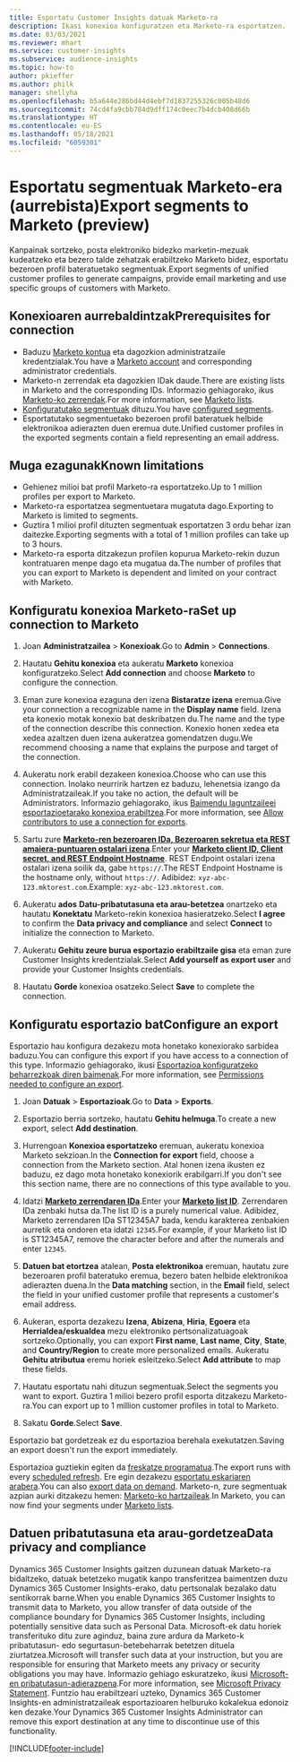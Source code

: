 ```yaml
---
title: Esportatu Customer Insights datuak Marketo-ra
description: Ikasi konexioa konfiguratzen eta Marketo-ra esportatzen.
ms.date: 03/03/2021
ms.reviewer: mhart
ms.service: customer-insights
ms.subservice: audience-insights
ms.topic: how-to
author: pkieffer
ms.author: philk
manager: shellyha
ms.openlocfilehash: b5a644e286bd44d4ebf7d1837255326c005b48d6
ms.sourcegitcommit: 74cd4fa9cbb784d9dff174c0eec7b4dcb408d66b
ms.translationtype: HT
ms.contentlocale: eu-ES
ms.lasthandoff: 05/18/2021
ms.locfileid: "6059301"
---
```

# <a name="export-segments-to-marketo-preview"></a><span data-ttu-id="890d0-103">Esportatu segmentuak Marketo-era (aurrebista)</span><span class="sxs-lookup"><span data-stu-id="890d0-103">Export segments to Marketo (preview)</span></span>

<span data-ttu-id="890d0-104">Kanpainak sortzeko, posta elektroniko bidezko marketin-mezuak kudeatzeko eta bezero talde zehatzak erabiltzeko Marketo bidez, esportatu bezeroen profil bateratuetako segmentuak.</span><span class="sxs-lookup"><span data-stu-id="890d0-104">Export segments of unified customer profiles to generate campaigns, provide email marketing and use specific groups of customers with Marketo.</span></span>

## <a name="prerequisites-for-connection"></a><span data-ttu-id="890d0-105">Konexioaren aurrebaldintzak</span><span class="sxs-lookup"><span data-stu-id="890d0-105">Prerequisites for connection</span></span>

-   <span data-ttu-id="890d0-106">Baduzu [Marketo kontua](https://login.marketo.com/) eta dagozkion administratzaile kredentzialak.</span><span class="sxs-lookup"><span data-stu-id="890d0-106">You have a [Marketo account](https://login.marketo.com/) and corresponding administrator credentials.</span></span>
-   <span data-ttu-id="890d0-107">Marketo-n zerrendak eta dagozkien IDak daude.</span><span class="sxs-lookup"><span data-stu-id="890d0-107">There are existing lists in Marketo and the corresponding IDs.</span></span> <span data-ttu-id="890d0-108">Informazio gehiagorako, ikus [Marketo-ko zerrendak](https://docs.marketo.com/display/public/DOCS/Understanding+Static+Lists).</span><span class="sxs-lookup"><span data-stu-id="890d0-108">For more information, see [Marketo lists](https://docs.marketo.com/display/public/DOCS/Understanding+Static+Lists).</span></span>
-   <span data-ttu-id="890d0-109">[Konfiguratutako segmentuak](segments.md) dituzu.</span><span class="sxs-lookup"><span data-stu-id="890d0-109">You have [configured segments](segments.md).</span></span>
-   <span data-ttu-id="890d0-110">Esportatutako segmentuetako bezeroen profil bateratuek helbide elektronikoa adierazten duen eremua dute.</span><span class="sxs-lookup"><span data-stu-id="890d0-110">Unified customer profiles in the exported segments contain a field representing an email address.</span></span>

## <a name="known-limitations"></a><span data-ttu-id="890d0-111">Muga ezagunak</span><span class="sxs-lookup"><span data-stu-id="890d0-111">Known limitations</span></span>

- <span data-ttu-id="890d0-112">Gehienez milioi bat profil Marketo-ra esportatzeko.</span><span class="sxs-lookup"><span data-stu-id="890d0-112">Up to 1 million profiles per export to Marketo.</span></span>
- <span data-ttu-id="890d0-113">Marketo-ra esportatzea segmentuetara mugatuta dago.</span><span class="sxs-lookup"><span data-stu-id="890d0-113">Exporting to Marketo is limited to segments.</span></span>
- <span data-ttu-id="890d0-114">Guztira 1 milioi profil dituzten segmentuak esportatzen 3 ordu behar izan daitezke.</span><span class="sxs-lookup"><span data-stu-id="890d0-114">Exporting segments with a total of 1 million profiles can take up to 3 hours.</span></span> 
- <span data-ttu-id="890d0-115">Marketo-ra esporta ditzakezun profilen kopurua Marketo-rekin duzun kontratuaren menpe dago eta mugatua da.</span><span class="sxs-lookup"><span data-stu-id="890d0-115">The number of profiles that you can export to Marketo is dependent and limited on your contract with Marketo.</span></span>

## <a name="set-up-connection-to-marketo"></a><span data-ttu-id="890d0-116">Konfiguratu konexioa Marketo-ra</span><span class="sxs-lookup"><span data-stu-id="890d0-116">Set up connection to Marketo</span></span>

1. <span data-ttu-id="890d0-117">Joan **Administratzailea** > **Konexioak**.</span><span class="sxs-lookup"><span data-stu-id="890d0-117">Go to **Admin** > **Connections**.</span></span>

1. <span data-ttu-id="890d0-118">Hautatu **Gehitu konexioa** eta aukeratu **Marketo** konexioa konfiguratzeko.</span><span class="sxs-lookup"><span data-stu-id="890d0-118">Select **Add connection** and choose **Marketo** to configure the connection.</span></span>

1. <span data-ttu-id="890d0-119">Eman zure konexioa ezaguna den izena **Bistaratze izena** eremua.</span><span class="sxs-lookup"><span data-stu-id="890d0-119">Give your connection a recognizable name in the **Display name** field.</span></span> <span data-ttu-id="890d0-120">Izena eta konexio motak konexio bat deskribatzen du.</span><span class="sxs-lookup"><span data-stu-id="890d0-120">The name and the type of the connection describe this connection.</span></span> <span data-ttu-id="890d0-121">Konexio honen xedea eta xedea azaltzen duen izena aukeratzea gomendatzen dugu.</span><span class="sxs-lookup"><span data-stu-id="890d0-121">We recommend choosing a name that explains the purpose and target of the connection.</span></span>

1. <span data-ttu-id="890d0-122">Aukeratu nork erabil dezakeen konexioa.</span><span class="sxs-lookup"><span data-stu-id="890d0-122">Choose who can use this connection.</span></span> <span data-ttu-id="890d0-123">Inolako neurririk hartzen ez baduzu, lehenetsia izango da Administratzaileak.</span><span class="sxs-lookup"><span data-stu-id="890d0-123">If you take no action, the default will be Administrators.</span></span> <span data-ttu-id="890d0-124">Informazio gehiagorako, ikus [Baimendu laguntzaileei esportazioetarako konexioa erabiltzea](connections.md#allow-contributors-to-use-a-connection-for-exports).</span><span class="sxs-lookup"><span data-stu-id="890d0-124">For more information, see [Allow contributors to use a connection for exports](connections.md#allow-contributors-to-use-a-connection-for-exports).</span></span>

1. <span data-ttu-id="890d0-125">Sartu zure **[Marketo-ren bezeroaren IDa, Bezeroaren sekretua eta REST amaiera-puntuaren ostalari izena](https://developers.marketo.com/rest-api/authentication/)**.</span><span class="sxs-lookup"><span data-stu-id="890d0-125">Enter your **[Marketo client ID, Client secret, and REST Endpoint Hostname](https://developers.marketo.com/rest-api/authentication/)**.</span></span> <span data-ttu-id="890d0-126">REST Endpoint ostalari izena ostalari izena soilik da, gabe `https://`.</span><span class="sxs-lookup"><span data-stu-id="890d0-126">The REST Endpoint Hostname is the hostname only, without `https://`.</span></span> <span data-ttu-id="890d0-127">Adibidez: `xyz-abc-123.mktorest.com`.</span><span class="sxs-lookup"><span data-stu-id="890d0-127">Example: `xyz-abc-123.mktorest.com`.</span></span> 

1. <span data-ttu-id="890d0-128">Aukeratu **ados** **Datu-pribatutasuna eta arau-betetzea** onartzeko eta hautatu **Konektatu** Marketo-rekin konexioa hasieratzeko.</span><span class="sxs-lookup"><span data-stu-id="890d0-128">Select **I agree** to confirm the **Data privacy and compliance** and select **Connect** to initialize the connection to Marketo.</span></span>

1. <span data-ttu-id="890d0-129">Aukeratu **Gehitu zeure burua esportazio erabiltzaile gisa** eta eman zure Customer Insights kredentzialak.</span><span class="sxs-lookup"><span data-stu-id="890d0-129">Select **Add yourself as export user** and provide your Customer Insights credentials.</span></span>

1. <span data-ttu-id="890d0-130">Hautatu **Gorde** konexioa osatzeko.</span><span class="sxs-lookup"><span data-stu-id="890d0-130">Select **Save** to complete the connection.</span></span>

## <a name="configure-an-export"></a><span data-ttu-id="890d0-131">Konfiguratu esportazio bat</span><span class="sxs-lookup"><span data-stu-id="890d0-131">Configure an export</span></span>

<span data-ttu-id="890d0-132">Esportazio hau konfigura dezakezu mota honetako konexiorako sarbidea baduzu.</span><span class="sxs-lookup"><span data-stu-id="890d0-132">You can configure this export if you have access to a connection of this type.</span></span> <span data-ttu-id="890d0-133">Informazio gehiagorako, ikusi [Esportazioa konfiguratzeko beharrezkoak diren baimenak](export-destinations.md#set-up-a-new-export).</span><span class="sxs-lookup"><span data-stu-id="890d0-133">For more information, see [Permissions needed to configure an export](export-destinations.md#set-up-a-new-export).</span></span>

1. <span data-ttu-id="890d0-134">Joan **Datuak** > **Esportazioak**.</span><span class="sxs-lookup"><span data-stu-id="890d0-134">Go to **Data** > **Exports**.</span></span>

1. <span data-ttu-id="890d0-135">Esportazio berria sortzeko, hautatu **Gehitu helmuga**.</span><span class="sxs-lookup"><span data-stu-id="890d0-135">To create a new export, select **Add destination**.</span></span>

1. <span data-ttu-id="890d0-136">Hurrengoan **Konexioa esportatzeko** eremuan, aukeratu konexioa Marketo sekzioan.</span><span class="sxs-lookup"><span data-stu-id="890d0-136">In the **Connection for export** field, choose a connection from the Marketo section.</span></span> <span data-ttu-id="890d0-137">Atal honen izena ikusten ez baduzu, ez dago mota honetako konexiorik erabilgarri.</span><span class="sxs-lookup"><span data-stu-id="890d0-137">If you don't see this section name, there are no connections of this type available to you.</span></span>

1. <span data-ttu-id="890d0-138">Idatzi **[Marketo zerrendaren IDa](https://docs.marketo.com/display/public/DOCS/Understanding+Static+Lists)**.</span><span class="sxs-lookup"><span data-stu-id="890d0-138">Enter your **[Marketo list ID](https://docs.marketo.com/display/public/DOCS/Understanding+Static+Lists)**.</span></span> <span data-ttu-id="890d0-139">Zerrendaren IDa zenbaki hutsa da.</span><span class="sxs-lookup"><span data-stu-id="890d0-139">The list ID is a purely numerical value.</span></span> <span data-ttu-id="890d0-140">Adibidez, Marketo zerrendaren IDa ST12345A7 bada, kendu karakterea zenbakien aurretik eta ondoren eta idatzi `12345`.</span><span class="sxs-lookup"><span data-stu-id="890d0-140">For example, if your Marketo list ID is ST12345A7, remove the character before and after the numerals and enter `12345`.</span></span> 

1. <span data-ttu-id="890d0-141">**Datuen bat etortzea** atalean, **Posta elektronikoa** eremuan, hautatu zure bezeroaren profil bateratuko eremua, bezero baten helbide elektronikoa adierazten duena.</span><span class="sxs-lookup"><span data-stu-id="890d0-141">In the **Data matching** section, in the **Email** field, select the field in your unified customer profile that represents a customer's email address.</span></span> 

1. <span data-ttu-id="890d0-142">Aukeran, esporta dezakezu **Izena**, **Abizena**, **Hiria**, **Egoera** eta **Herrialdea/eskualdea** mezu elektroniko pertsonalizatuagoak sortzeko.</span><span class="sxs-lookup"><span data-stu-id="890d0-142">Optionally, you can export **First name**, **Last name**, **City**, **State**, and **Country/Region**  to create more personalized emails.</span></span> <span data-ttu-id="890d0-143">Aukeratu **Gehitu atributua** eremu horiek esleitzeko.</span><span class="sxs-lookup"><span data-stu-id="890d0-143">Select **Add attribute** to map these fields.</span></span>

1. <span data-ttu-id="890d0-144">Hautatu esportatu nahi dituzun segmentuak.</span><span class="sxs-lookup"><span data-stu-id="890d0-144">Select the segments you want to export.</span></span> <span data-ttu-id="890d0-145">Guztira 1 milioi bezero profil esporta ditzakezu Marketo-ra.</span><span class="sxs-lookup"><span data-stu-id="890d0-145">You can export up to 1 million customer profiles in total to Marketo.</span></span>

1. <span data-ttu-id="890d0-146">Sakatu **Gorde**.</span><span class="sxs-lookup"><span data-stu-id="890d0-146">Select **Save**.</span></span>

<span data-ttu-id="890d0-147">Esportazio bat gordetzeak ez du esportazioa berehala exekutatzen.</span><span class="sxs-lookup"><span data-stu-id="890d0-147">Saving an export doesn't run the export immediately.</span></span>

<span data-ttu-id="890d0-148">Esportazioa guztiekin egiten da [freskatze programatua](system.md#schedule-tab).</span><span class="sxs-lookup"><span data-stu-id="890d0-148">The export runs with every [scheduled refresh](system.md#schedule-tab).</span></span> <span data-ttu-id="890d0-149">Ere egin dezakezu [esportatu eskariaren arabera](export-destinations.md#run-exports-on-demand).</span><span class="sxs-lookup"><span data-stu-id="890d0-149">You can also [export data on demand](export-destinations.md#run-exports-on-demand).</span></span> <span data-ttu-id="890d0-150">Marketo-n, zure segmentuak azpian aurki ditzakezu hemen: [Marketo-ko hartzaileak](https://docs.marketo.com/display/public/DOCS/Understanding+Static+Lists).</span><span class="sxs-lookup"><span data-stu-id="890d0-150">In Marketo, you can now find your segments under [Marketo lists](https://docs.marketo.com/display/public/DOCS/Understanding+Static+Lists).</span></span>


## <a name="data-privacy-and-compliance"></a><span data-ttu-id="890d0-151">Datuen pribatutasuna eta arau-gordetzea</span><span class="sxs-lookup"><span data-stu-id="890d0-151">Data privacy and compliance</span></span>

<span data-ttu-id="890d0-152">Dynamics 365 Customer Insights gaitzen duzunean datuak Marketo-ra bidaltzeko, datuak betetzeko mugatik kanpo transferitzea baimentzen duzu Dynamics 365 Customer Insights-erako, datu pertsonalak bezalako datu sentikorrak barne.</span><span class="sxs-lookup"><span data-stu-id="890d0-152">When you enable Dynamics 365 Customer Insights to transmit data to Marketo, you allow transfer of data outside of the compliance boundary for Dynamics 365 Customer Insights, including potentially sensitive data such as Personal Data.</span></span> <span data-ttu-id="890d0-153">Microsoft-ek datu horiek transferituko ditu zure aginduz, baina zure ardura da Marketo-k pribatutasun- edo segurtasun-betebeharrak betetzen dituela ziurtatzea.</span><span class="sxs-lookup"><span data-stu-id="890d0-153">Microsoft will transfer such data at your instruction, but you are responsible for ensuring that Marketo meets any privacy or security obligations you may have.</span></span> <span data-ttu-id="890d0-154">Informazio gehiago eskuratzeko, ikusi [Microsoft-en pribatutasun-adierazpena](https://go.microsoft.com/fwlink/?linkid=396732).</span><span class="sxs-lookup"><span data-stu-id="890d0-154">For more information, see [Microsoft Privacy Statement](https://go.microsoft.com/fwlink/?linkid=396732).</span></span>
<span data-ttu-id="890d0-155">Funtzio hau erabiltzeari uzteko, Dynamics 365 Customer Insights-en administratzaileak esportazioaren helburuko kokalekua edonoiz ken dezake.</span><span class="sxs-lookup"><span data-stu-id="890d0-155">Your Dynamics 365 Customer Insights Administrator can remove this export destination at any time to discontinue use of this functionality.</span></span>


[!INCLUDE[footer-include](../includes/footer-banner.md)]
